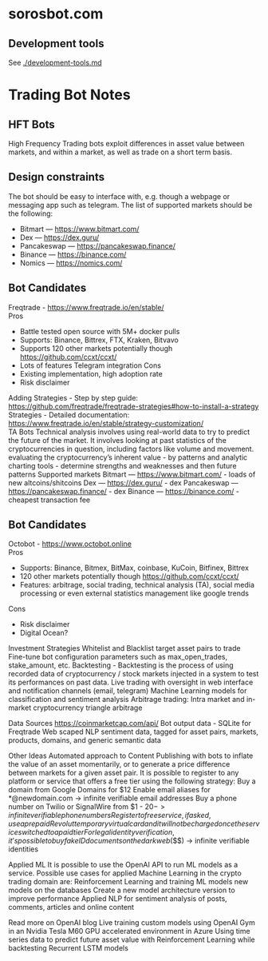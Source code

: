 # sorosbot.com

## Development tools
See [./development-tools.md](./development-tools.md)

# Trading Bot Notes
## HFT Bots

High Frequency Trading bots exploit differences in asset value between markets, and within a market, as well as trade on a short term basis. 

## Design constraints

The bot should be easy to interface with, e.g. though a webpage or messaging app such as telegram. 
The list of supported markets should be the following:
- Bitmart — https://www.bitmart.com/ 
- Dex — https://dex.guru/ 
- Pancakeswap — https://pancakeswap.finance/
- Binance — https://binance.com/  
- Nomics — https://nomics.com/  

## Bot Candidates
Freqtrade - https://www.freqtrade.io/en/stable/  
Pros
- Battle tested open source with 5M+ docker pulls
- Supports: Binance, Bittrex, FTX, Kraken, Bitvavo
- Supports 120 other markets potentially though https://github.com/ccxt/ccxt/ 
- Lots of features
Telegram integration
Cons
- Existing implementation, high adoption rate
- Risk disclaimer

Adding Strategies - Step by step guide: https://github.com/freqtrade/freqtrade-strategies#how-to-install-a-strategy  
Strategies - Detailed documentation: https://www.freqtrade.io/en/stable/strategy-customization/  
TA Bots
Technical analysis involves using real-world data to try to predict the future of the market. It involves looking at past statistics of the cryptocurrencies in question, including factors like volume and movement.
evaluating the cryptocurrency’s inherent value - by patterns and analytic charting tools - determine strengths and weaknesses and then future patterns
Supported markets
Bitmart — https://www.bitmart.com/ - loads of new altcoins/shitcoins
Dex — https://dex.guru/ - dex
Pancakeswap — https://pancakeswap.finance/ - dex
Binance — https://binance.com/ - cheapest transaction fee

## Bot Candidates
Octobot - https://www.octobot.online  
Pros  
- Supports: Binance, Bitmex, BitMax, coinbase, KuCoin, Bitfinex, Bittrex
- 120 other markets potentially though https://github.com/ccxt/ccxt/ 
- Features: arbitrage, social trading, technical analysis (TA), social media processing or even external statistics management like google trends

Cons  
- Risk disclaimer
- Digital Ocean?

Investment Strategies
Whitelist and Blacklist target asset pairs to trade
Fine-tune bot configuration parameters such as max_open_trades, stake_amount, etc.
Backtesting - Backtesting is the process of using recorded data of cryptocurrency / stock markets injected in a system to test its performances on past data.
Live trading with oversight in web interface and notification channels (email, telegram)
Machine Learning models for classification and sentiment analysis
Arbitrage trading: Intra market and in-market cryptocurrency triangle arbitrage

Data Sources
https://coinmarketcap.com/api/ 
Bot output data - SQLite for Freqtrade
Web scaped NLP sentiment data, tagged for asset pairs, markets, products, domains, and generic semantic data

Other Ideas
Automated approach to Content Publishing with bots to inflate the value of an asset momentarily, or to generate a price difference between markets for a given asset pair.
It is possible to register to any platform or service that offers a free tier using the following strategy:
Buy a domain from Google Domains for $12
Enable email aliases for *@newdomain.com -> infinite verifiable email addresses
Buy a phone number on Twilio or SignalWire from $1 - $20 -> infinite verifiable phone numbers
Register to free service, if asked, use a prepaid Revolut temporary virtual card and it will not be charged once the service switched to a paid tier
For legal identity verification, it’s possible to buy fake ID documents on the dark web ($$$) -> infinite verifiable identities

Applied ML
It is possible to use the OpenAI API to run ML models as a service. Possible use cases for applied Machine Learning in the crypto trading domain are:
Reinforcement Learning and training ML models new models on the databases
Create a new model architecture version to improve performance
Applied NLP for sentiment analysis of posts, comments, articles and online content

Read more on OpenAI blog
Live training custom models using OpenAI Gym in an Nvidia Tesla M60 GPU accelerated environment in Azure
Using time series data to predict future asset value with Reinforcement Learning while backtesting Recurrent LSTM models
